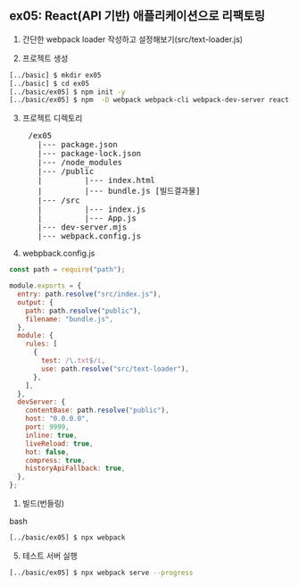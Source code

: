 ## ex05: React(API 기반) 애플리케이션으로 리팩토링

1. 간단한 webpack loader 작성하고 설정해보기(src/text-loader.js)

2. 프로젝트 생성

```bash
[../basic] $ mkdir ex05
[../basic] $ cd ex05
[../basic/ex05] $ npm init -y
[../basic/ex05] $ npm  -D webpack webpack-cli webpack-dev-server react react-dom
```

3. 프로젝트 디렉토리

<pre>
    /ex05
      |--- package.json
      |--- package-lock.json
      |--- /node_modules
      |--- /public
      |         |--- index.html
      |         |--- bundle.js [빌드결과물]
      |--- /src
      |         |--- index.js
      |         |--- App.js
      |--- dev-server.mjs
      |--- webpack.config.js
</pre>

4. webpback.config.js

```javascript
const path = require("path");

module.exports = {
  entry: path.resolve("src/index.js"),
  output: {
    path: path.resolve("public"),
    filename: "bundle.js",
  },
  module: {
    rules: [
      {
        test: /\.txt$/i,
        use: path.resolve("src/text-loader"),
      },
    ],
  },
  devServer: {
    contentBase: path.resolve("public"),
    host: "0.0.0.0",
    port: 9999,
    inline: true,
    liveReload: true,
    hot: false,
    compress: true,
    historyApiFallback: true,
  },
};
```

1. 빌드(번들링)

bash

```bash
[../basic/ex05] $ npx webpack
```

5. 테스트 서버 실행

```bash
[../basic/ex05] $ npx webpack serve --progress
```
